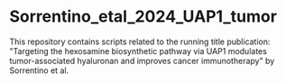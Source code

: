 # Sorrentino_etal_2024_UAP1_tumor
This repository contains scripts related to the running title publication: "Targeting the hexosamine biosynthetic pathway via UAP1 modulates tumor-associated hyaluronan and improves cancer immunotherapy" by Sorrentino et al. 
